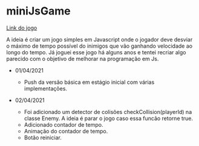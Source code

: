 # miniJsGame

[Link do jogo](https://kortkamp.github.io/miniJsGame/)

A ideia é criar um jogo simples em Javascript onde o jogador deve desviar o máximo de tempo possível do inimigos que vão ganhando velocidade ao longo do tempo. Já joguei esse jogo há alguns anos e tentei recriar algo parecido com o objetivo de melhorar na programação em Js.

* 01/04/2021 
	*	Push da versão básica em estágio inicial com várias implementações.

* 02/04/2021 
	*	Foi adicionado um detector de colisões checkCollision(playerId) na classe Enemy. A ideia é parar o jogo caso essa funcão retorne true.
	*	Adicionado contador de tempo.
	*	Animação do contador de tempo.
	*	Botão reiniciar.